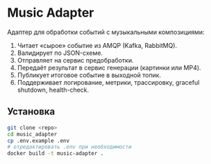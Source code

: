 # Music Adapter

Адаптер для обработки событий с музыкальными композициями:
1. Читает «сырое» событие из AMQP (Kafka, RabbitMQ).
2. Валидирует по JSON-схеме.
3. Отправляет на сервис предобработки.
4. Передаёт результат в сервис генерации (картинки или MP4).
5. Публикует итоговое событие в выходной топик.
6. Поддерживает логирование, метрики, трассировку, graceful shutdown, health-check.

## Установка

```bash
git clone <repo>
cd music_adapter
cp .env.example .env
# отредактировать .env при необходимости
docker build -t music-adapter .